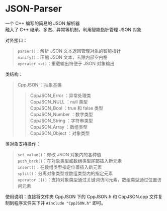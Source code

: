 # JSON-Parser

一个 C++ 编写的简易的 JSON 解析器  
融入了 C++ 继承、多态、异常等机制，利用智能指针管理 JSON 对象

对外接口：  
>`parser()`：解析 JSON 文本返回管理对象的智能指针  
>`minify()`：压缩 JSON 文本，去除内部空白格  
>`operator <<()`：重载输出符便于 JSON 对象输出  

类结构：  
>CppJSON ：抽象基类  
>>CppJSON_Error ：异常处理类  
>>CppJSON_NULL ：null 类型  
>>CppJSON_Bool ：true 和 false 类型  
>>CppJSON_Number ：数字类型  
>>CppJSON_String ：字符串类型  
>>CppJSON_Array ：数组类型  
>>CppJSON_Object ：对象类型  

类对象支持操作：  
>`set_value()`：修改 JSON 对象内的各种值  
>`push_back()`：在对象类型或数组类型尾部插入新元素  
>`insert()`：在数组类型指定位置插入新元素  
>`split()`：分离对象类型或数组类型内的指定元素  
>`operator []()`：支持对象类型通过关键词访问元素，数组类型通过位置访问元素  

使用说明：直接将文件夹 CppJSON 下的 CppJSON.h 和 CppJSON.cpp 文件复制到程序文件夹下并 `#include "CppJSON.h"` 即可。
